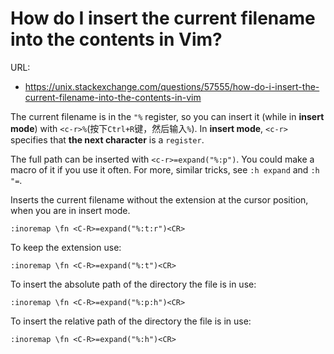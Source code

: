 # How do I insert the current filename into the contents in Vim?

URL:

- https://unix.stackexchange.com/questions/57555/how-do-i-insert-the-current-filename-into-the-contents-in-vim


The current filename is in the `"%` register, so you can insert it (while in **insert mode**) with `<c-r>%`(按下`Ctrl+R`键，然后输入`%`). In **insert mode**, `<c-r>` specifies that **the next character** is a `register`. 

The full path can be inserted with `<c-r>=expand("%:p")`. You could make a macro of it if you use it often. For more, similar tricks, see `:h expand` and `:h "=`.


Inserts the current filename without the extension at the cursor position, when you are in insert mode.

```vim
:inoremap \fn <C-R>=expand("%:t:r")<CR>
```

To keep the extension use:

```vim
:inoremap \fn <C-R>=expand("%:t")<CR>
```

To insert the absolute path of the directory the file is in use:

```vim
:inoremap \fn <C-R>=expand("%:p:h")<CR>
```

To insert the relative path of the directory the file is in use:

```vim
:inoremap \fn <C-R>=expand("%:h")<CR>
```
